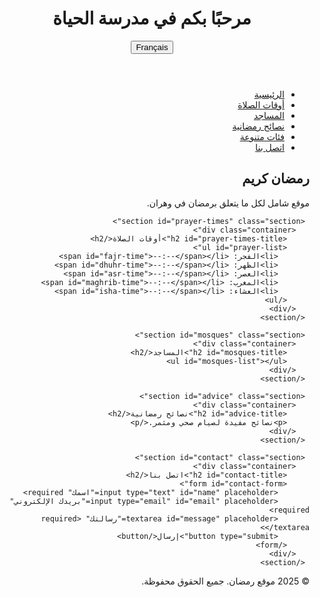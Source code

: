 <!DOCTYPE html>
 <html lang="ar" dir="rtl">
 <head>
   <meta charset="UTF-8">
   <meta name="viewport" content="width=device-width, initial-scale=1.0">
   <title>رمضان في مدرسة الحياة - Oran</title>
   <link rel="stylesheet" href="styles.css">
   <link rel="stylesheet" href="https://cdnjs.cloudflare.com/ajax/libs/font-awesome/6.0.0-beta3/css/all.min.css">
   <link rel="stylesheet" href="https://fonts.googleapis.com/css2?family=Cairo:wght@400;700&display=swap">
   <script src="script.js"></script>
 </head>
 <body>
   <header>
     <div class="container">
 <img class="hayat" src="/home/a2m/Bureau/logo.png" ALT="" />
       <h1 id="header-title">مرحبًا بكم في مدرسة الحياة</h1>
       <button id="language-toggle">Français</button>
     </div>
   </header>
 
   <nav>
     <div class="container">
       <ul>
         <li><a href="index.html">الرئيسية</a></li>
         <li><a href="prayer-times.html">أوقات الصلاة</a></li>
         <li><a href="mosques.html">المساجد</a></li>
         <li><a href="advice.html">نصائح رمضانية</a></li>
         <li><a href="recipes.html">فئات متنوعة</a></li>
         <li><a href="contact.html">اتصل بنا</a></li>
       </ul>
     </div>
   </nav>
 
 
   <main>
     <section id="home" class="section">
       <div class="container">
         <h2>رمضان كريم</h2>
         <p>موقع شامل لكل ما يتعلق برمضان في وهران.</p>
       </div>
     </section>
 
     <section id="prayer-times" class="section">
       <div class="container">
         <h2 id="prayer-times-title">أوقات الصلاة</h2>
         <ul id="prayer-list">
           <li>الفجر: <span id="fajr-time">--:--</span></li>
           <li>الظهر: <span id="dhuhr-time">--:--</span></li>
           <li>العصر: <span id="asr-time">--:--</span></li>
           <li>المغرب: <span id="maghrib-time">--:--</span></li>
           <li>العشاء: <span id="isha-time">--:--</span></li>
         </ul>
       </div>
     </section>
 
     <section id="mosques" class="section">
       <div class="container">
         <h2 id="mosques-title">المساجد</h2>
         <ul id="mosques-list"></ul>
       </div>
     </section>
 
     <section id="advice" class="section">
       <div class="container">
         <h2 id="advice-title">نصائح رمضانية</h2>
         <p>نصائح مفيدة لصيام صحي ومثمر.</p>
       </div>
     </section>
 
     <section id="contact" class="section">
       <div class="container">
         <h2 id="contact-title">اتصل بنا</h2>
         <form id="contact-form">
           <input type="text" id="name" placeholder="اسمك" required>
           <input type="email" id="email" placeholder="بريدك الإلكتروني" required>
           <textarea id="message" placeholder="رسالتك" required></textarea>
           <button type="submit">إرسال</button>
         </form>
       </div>
     </section>
   </main>
 
   <footer>
     <div class="container">
       <p>© 2025 موقع رمضان. جميع الحقوق محفوظة.</p>
     </div>
   </footer>
 
   <script src="script.js"></script>
 </body>
 </html>

